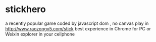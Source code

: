 # stickhero
a recently popular game coded by javascript dom , no canvas
play in <a href="http://www.raozongv5.com/stick">http://www.raozongv5.com/stick</a>
best experience in Chrome for PC or Weixin explorer in your cellphone